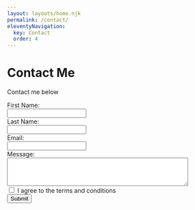 ```yaml
---
layout: layouts/home.njk
permalink: /contact/
eleventyNavigation:
  key: Contact
  order: 4
---
```


<h1>Contact Me</h1>
<p>Contact me below</p>

<form name="contact" method="POST" data-netlify="true">
  <label for="fname">First Name:</label><br>
  <input type="text" id="fname" name="fname" required><br>
  <label for="lname">Last Name:</label><br>
  <input type="text" id="lname" name="lname"><br>
  <label for="email">Email:</label><br>
  <input type="email" id="email" name="email" required><br>
  <label for="message">Message:</label><br>
  <textarea id="message" name="message" rows="4" cols="50" required></textarea><br>
  <input type="checkbox" id="tandc" name="tandc" value="agree" required>
  <label for="tandc"> I agree to the terms and conditions</label><br>
  <input type="submit">

</form>